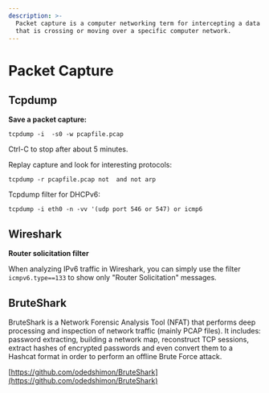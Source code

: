 ```yaml
---
description: >-
  Packet capture is a computer networking term for intercepting a data packet
  that is crossing or moving over a specific computer network.
---
```


# Packet Capture

## Tcpdump

**Save a packet capture:** 

`tcpdump -i  -s0 -w pcapfile.pcap`

Ctrl-C to stop after about 5 minutes. 

Replay capture and look for interesting protocols:

`tcpdump -r pcapfile.pcap not  and not arp`

Tcpdump filter for DHCPv6:

`tcpdump -i eth0 -n -vv '(udp port 546 or 547) or icmp6`

## Wireshark

**Router solicitation filter**

When analyzing IPv6 traffic in Wireshark, you can simply use the filter `icmpv6.type==133` to show only "Router Solicitation" messages.



## BruteShark

BruteShark is a Network Forensic Analysis Tool \(NFAT\) that performs deep processing and inspection of network traffic \(mainly PCAP files\). It includes: password extracting, building a network map, reconstruct TCP sessions, extract hashes of encrypted passwords and even convert them to a Hashcat format in order to perform an offline Brute Force attack.

[https://github.com/odedshimon/BruteShark](https://github.com/odedshimon/BruteShark)

